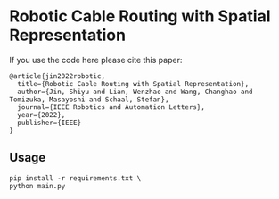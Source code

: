 # Robotic Cable Routing with Spatial Representation

If you use the code here please cite this paper:

    @article{jin2022robotic,
      title={Robotic Cable Routing with Spatial Representation},
      author={Jin, Shiyu and Lian, Wenzhao and Wang, Changhao and Tomizuka, Masayoshi and Schaal, Stefan},
      journal={IEEE Robotics and Automation Letters},
      year={2022},
      publisher={IEEE}
    }

## Usage

    pip install -r requirements.txt \
    python main.py
